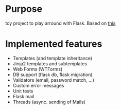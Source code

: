 # Purpose

toy project to play arround with Flask. Based on [this](https://blog.miguelgrinberg.com/post/the-flask-mega-tutorial-part-i-hello-world)

# Implemented features

- Templates (and template inheritance)
- Jinja2 templates and subtemplates
- Web Forms (WTForms)
- DB support (flask db, flask migration)
- Validators (email, password match, ...)
- Custom error messages
- Unit tests
- Flask mail
- Threads (async. sending of Mails)